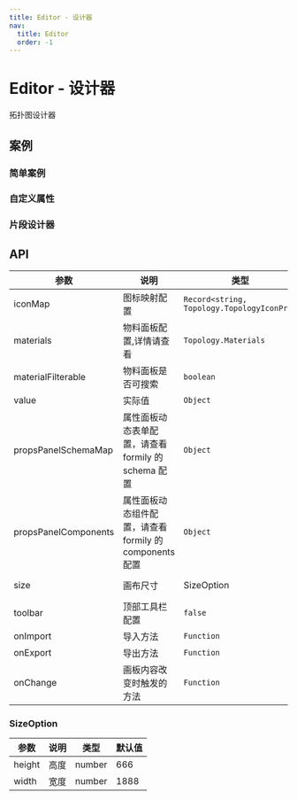 ```yaml
---
title: Editor - 设计器
nav:
  title: Editor
  order: -1
---
```


# Editor - 设计器

拓扑图设计器

## 案例

### 简单案例

<code src="./demos/simple.tsx"></code>

### 自定义属性

<!-- <code src="../src/Preview/demos/custom-props.tsx"></code> -->

### 片段设计器

<!-- <code src="../src/Preview/demos/snippet.tsx"></code> -->

## API

| 参数                 | 说明                                                    | 类型                                       | 默认值                   |
| -------------------- | ------------------------------------------------------- | ------------------------------------------ | ------------------------ |
| iconMap              | 图标映射配置                                            | `Record<string, Topology.TopologyIconProp` | `{}`                     |
| materials            | 物料面板配置,详情请查看                                 | `Topology.Materials`                       | -                        |
| materialFilterable   | 物料面板是否可搜索                                      | `boolean`                                  | `false`                  |
| value                | 实际值                                                  | `Object`                                   | -                        |
| propsPanelSchemaMap  | 属性面板动态表单配置，请查看 formily 的 schema 配置     | `Object`                                   | -                        |
| propsPanelComponents | 属性面板动态组件配置，请查看 formily 的 components 配置 | `Object`                                   | -                        |
| size                 | 画布尺寸                                                | SizeOption                                 | {height: 666,width:1888} |
| toolbar              | 顶部工具栏配置                                          | `false`                                    | `Object`                 |
| onImport             | 导入方法                                                | `Function`                                 | -                        |
| onExport             | 导出方法                                                | `Function`                                 | -                        |
| onChange             | 画板内容改变时触发的方法                                | `Function`                                 | -                        |

### SizeOption

| 参数   | 说明 | 类型   | 默认值 |
| ------ | ---- | ------ | ------ |
| height | 高度 | number | 666    |
| width  | 宽度 | number | 1888   |
